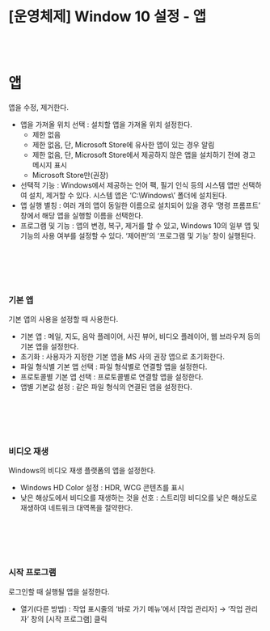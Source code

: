 # [운영체제] Window 10 설정 - 앱

<br><br>

# **앱**
앱을 수정, 제거한다.
- 앱을 가져올 위치 선택 : 설치할 앱을 가져올 위치 설정한다.
    - 제한 없음
    - 제한 없음, 단, Microsoft Store에 유사한 앱이 있는 경우 알림
    - 제한 없음, 단, Microsoft Store에서 제공하지 않은 앱을 설치하기 전에 경고 메시지 표시
    - Microsoft Store만(권장)
- 선택적 기능 : Windows에서 제공하는 언어 팩, 필기 인식 등의 시스템 앱만 선택하여 설치, 제거할 수 있다. 시스템 앱은 ‘C:\Windows\’ 폴더에 설치된다.
- 앱 실행 별칭 : 여러 개의 앱이 동일한 이름으로 설치되어 있을 경우 ‘명령 프롬프트’ 창에서 해당 앱을 실행할 이름을 선택한다.
- 프로그램 및 기능 : 앱의 변경, 복구, 제거를 할 수 있고, Windows 10의 일부 앱 및 기능의 사용 여부를 설정할 수 있다. ‘제어판’의 ‘프로그램 및 기능’ 창이 실행된다.

<br><br>
<br><br>

### **기본 앱**
기본 앱의 사용을 설정할 때 사용한다.
- 기본 앱 : 메일, 지도, 음악 플레이어, 사진 뷰어, 비디오 플레이어, 웹 브라우저 등의 기본 앱을 설정한다.
- 초기화 : 사용자가 지정한 기본 앱을 MS 사의 권장 앱으로 초기화한다.
- 파일 형식별 기본 앱 선택 : 파일 형식별로 연결할 앱을 설정한다.
- 프로토콜별 기본 앱 선택 : 프로토콜별로 연결할 앱을 설정한다.
- 앱별 기본값 설정 : 같은 파일 형식의 연결된 앱을 설정한다.

<br><br>
<br><br>

### **비디오 재생**
Windows의 비디오 재생 플랫폼의 앱을 설정한다.
- Windows HD Color 설정 : HDR, WCG 콘텐츠를 표시
- 낮은 해상도에서 비디오를 재생하는 것을 선호 : 스트리밍 비디오를 낮은 해상도로 재생하여 네트워크 대역폭을 절약한다.

<br><br>
<br><br>

### **시작 프로그램**
로그인할 때 실행될 앱을 설정한다.

- 열기(다른 방법) : 작업 표시줄의 ‘바로 가기 메뉴’에서 [작업 관리자] → ‘작업 관리자’ 창의 [시작 프로그램] 클릭
